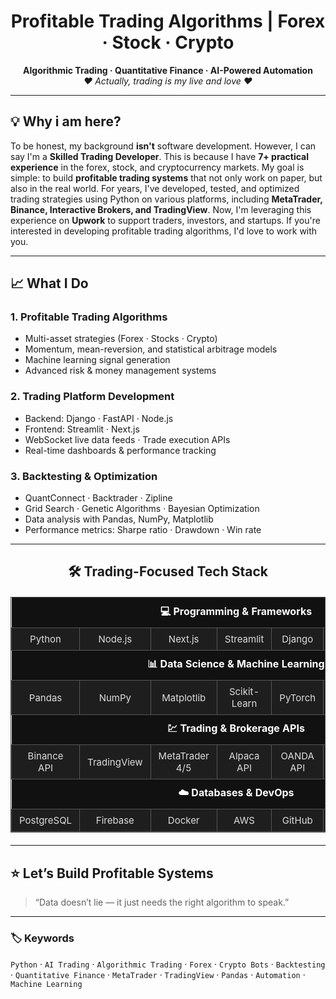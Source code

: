 <h1 align="center"> Profitable Trading Algorithms | Forex · Stock · Crypto</h1>
<p align="center">
  <b>Algorithmic Trading · Quantitative Finance · AI-Powered Automation</b><br>
  <i>❤ Actually, trading is my live and love ❤</i>
</p>

---

## 💡 Why i am here?

To be honest, my background **isn't** software development. However, I can say I'm a **Skilled Trading Developer**.
This is because I have **7+ practical experience** in the forex, stock, and cryptocurrency markets. My goal is simple: to build **profitable trading systems** that not only work on paper, but also in the real world.
For years, I've developed, tested, and optimized trading strategies using Python on various platforms, including **MetaTrader, Binance, Interactive Brokers, and TradingView**. Now, I'm leveraging this experience on **Upwork** to support traders, investors, and startups.
If you're interested in developing profitable trading algorithms, I'd love to work with you.

---

## 📈 What I Do

### 1. Profitable Trading Algorithms  
- Multi-asset strategies (Forex · Stocks · Crypto)  
- Momentum, mean-reversion, and statistical arbitrage models  
- Machine learning signal generation  
- Advanced risk & money management systems  

### 2. Trading Platform Development  
- Backend: Django · FastAPI · Node.js  
- Frontend: Streamlit · Next.js  
- WebSocket live data feeds · Trade execution APIs  
- Real-time dashboards & performance tracking  

### 3. Backtesting & Optimization  
- QuantConnect · Backtrader · Zipline  
- Grid Search · Genetic Algorithms · Bayesian Optimization  
- Data analysis with Pandas, NumPy, Matplotlib  
- Performance metrics: Sharpe ratio · Drawdown · Win rate  

---

<h2 align="center">🛠️ Trading-Focused Tech Stack</h2>

<table align="center">
  <tr>
    <th colspan="7">💻 Programming & Frameworks</th>
  </tr>
  <tr>
    <td>Python</td>
    <td>Node.js</td>
    <td>Next.js</td>
    <td>Streamlit</td>
    <td>Django</td>
    <td>FastAPI</td>
    <td>Flask</td>
  </tr>

  <tr>
    <th colspan="7">📊 Data Science & Machine Learning</th>
  </tr>
  <tr>
    <td>Pandas</td>
    <td>NumPy</td>
    <td>Matplotlib</td>
    <td>Scikit-Learn</td>
    <td>PyTorch</td>
    <td>TensorFlow</td>
    <td>Statsmodels</td>
  </tr>

  <tr>
    <th colspan="7">💹 Trading & Brokerage APIs</th>
  </tr>
  <tr>
    <td>Binance API</td>
    <td>TradingView</td>
    <td>MetaTrader 4/5</td>
    <td>Alpaca API</td>
    <td>OANDA API</td>
    <td>IBKR API</td>
    <td>Bybit API</td>
  </tr>

  <tr>
    <th colspan="7">☁️ Databases & DevOps</th>
  </tr>
  <tr>
    <td>PostgreSQL</td>
    <td>Firebase</td>
    <td>Docker</td>
    <td>AWS</td>
    <td>GitHub</td>
    <td>Git</td>
    <td>VS Code</td>
  </tr>
</table>

<style>
table {
  border-collapse: collapse;
  font-size: 15px;
  text-align: center;
  margin: 20px auto;
  border: 1px solid #444;
}
th {
  background-color: #111;
  color: #fff;
  padding: 10px;
  font-size: 16px;
}
td {
  border: 1px solid #555;
  padding: 8px 12px;
  background-color: #1e1e1e;
  color: #ddd;
}
</style>

---

## ⭐ Let’s Build Profitable Systems  

> “Data doesn’t lie — it just needs the right algorithm to speak.”  

---

### 🏷️ Keywords  
`Python` · `AI Trading` · `Algorithmic Trading` · `Forex` · `Crypto Bots` · `Backtesting` · `Quantitative Finance` · `MetaTrader` · `TradingView` · `Pandas` · `Automation` · `Machine Learning`
